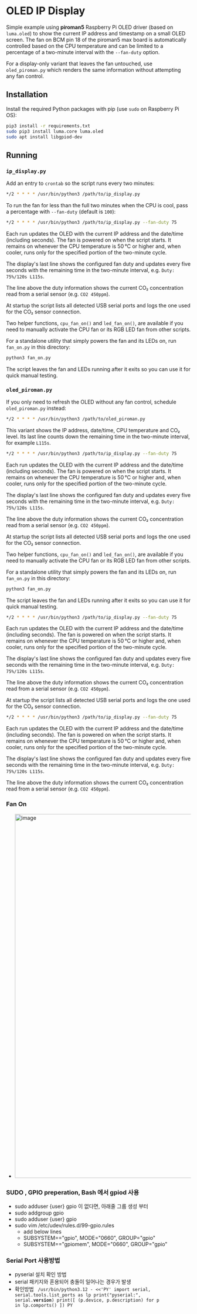# OLED IP Display

Simple example using **piroman5** Raspberry Pi OLED driver (based on `luma.oled`) to show the current IP address and timestamp on a small OLED screen. The fan on BCM pin 18 of the piroman5 max board is automatically controlled based on the CPU temperature and can be limited to a percentage of a two-minute interval with the ``--fan-duty`` option.

For a display-only variant that leaves the fan untouched, use `oled_piroman.py` which renders the same information without attempting any fan control.


## Installation

Install the required Python packages with pip (use `sudo` on Raspberry Pi OS):

```bash
pip3 install -r requirements.txt
sudo pip3 install luma.core luma.oled 
sudo apt install libgpiod-dev

```

## Running

### `ip_display.py`

Add an entry to ``crontab`` so the script runs every two minutes:

```bash
*/2 * * * * /usr/bin/python3 /path/to/ip_display.py
```

To run the fan for less than the full two minutes when the CPU is cool, pass a percentage with ``--fan-duty`` (default is ``100``):

```bash
*/2 * * * * /usr/bin/python3 /path/to/ip_display.py --fan-duty 75
```

Each run updates the OLED with the current IP address and the date/time (including seconds). The fan is powered on when the script starts. It remains on whenever the CPU temperature is 50 °C or higher and, when cooler, runs only for the specified portion of the two-minute cycle.

The display's last line shows the configured fan duty and updates every five seconds with the remaining time in the two-minute interval, e.g. ``Duty: 75%/120s L115s``.

The line above the duty information shows the current CO₂ concentration read from a serial sensor (e.g. ``CO2 450ppm``).

At startup the script lists all detected USB serial ports and logs the one used for the CO₂ sensor connection.

Two helper functions, ``cpu_fan_on()`` and ``led_fan_on()``, are available if you need to manually activate the CPU fan or its RGB LED fan from other scripts.

For a standalone utility that simply powers the fan and its LEDs on, run
``fan_on.py`` in this directory:

```bash
python3 fan_on.py
```

The script leaves the fan and LEDs running after it exits so you can use it
for quick manual testing.

### `oled_piroman.py`

If you only need to refresh the OLED without any fan control, schedule
``oled_piroman.py`` instead:

```bash
*/2 * * * * /usr/bin/python3 /path/to/oled_piroman.py
```

This variant shows the IP address, date/time, CPU temperature and CO₂ level.
Its last line counts down the remaining time in the two-minute interval,
for example ``L115s``.


```bash
*/2 * * * * /usr/bin/python3 /path/to/ip_display.py --fan-duty 75
```

Each run updates the OLED with the current IP address and the date/time (including seconds). The fan is powered on when the script starts. It remains on whenever the CPU temperature is 50 °C or higher and, when cooler, runs only for the specified portion of the two-minute cycle.

The display's last line shows the configured fan duty and updates every five seconds with the remaining time in the two-minute interval, e.g. ``Duty: 75%/120s L115s``.

The line above the duty information shows the current CO₂ concentration read from a serial sensor (e.g. ``CO2 450ppm``).

At startup the script lists all detected USB serial ports and logs the one used for the CO₂ sensor connection.

Two helper functions, ``cpu_fan_on()`` and ``led_fan_on()``, are available if you need to manually activate the CPU fan or its RGB LED fan from other scripts.

For a standalone utility that simply powers the fan and its LEDs on, run
``fan_on.py`` in this directory:

```bash
python3 fan_on.py
```

The script leaves the fan and LEDs running after it exits so you can use it
for quick manual testing.


```bash
*/2 * * * * /usr/bin/python3 /path/to/ip_display.py --fan-duty 75
```

Each run updates the OLED with the current IP address and the date/time (including seconds). The fan is powered on when the script starts. It remains on whenever the CPU temperature is 50 °C or higher and, when cooler, runs only for the specified portion of the two-minute cycle.

The display's last line shows the configured fan duty and updates every five seconds with the remaining time in the two-minute interval, e.g. ``Duty: 75%/120s L115s``.

The line above the duty information shows the current CO₂ concentration read from a serial sensor (e.g. ``CO2 450ppm``).

At startup the script lists all detected USB serial ports and logs the one used for the CO₂ sensor connection.


```bash
*/2 * * * * /usr/bin/python3 /path/to/ip_display.py --fan-duty 75
```

Each run updates the OLED with the current IP address and the date/time (including seconds). The fan is powered on when the script starts. It remains on whenever the CPU temperature is 50 °C or higher and, when cooler, runs only for the specified portion of the two-minute cycle.

The display's last line shows the configured fan duty and updates every five seconds with the remaining time in the two-minute interval, e.g. ``Duty: 75%/120s L115s``.

The line above the duty information shows the current CO₂ concentration read from a serial sensor (e.g. ``CO2 450ppm``).


### Fan On 

- <img width="1141" height="989" alt="image" src="https://github.com/user-attachments/assets/b3a39d49-f4e1-4729-9540-8cfae2a80d16" />

  
### SUDO , GPIO preperation, Bash 에서 gpiod 사용
- sudo adduser {user} gpio 이 없다면, 아래줄 그룹 생성 부터 
- sudo addgroup gpio
- sudo adduser {user} gpio
- sudo vim /etc/udev/rules.d/99-gpio.rules
  - add below lines
  - SUBSYSTEM=="gpio", MODE="0660", GROUP="gpio"
  - SUBSYSTEM=="gpiomem", MODE="0660", GROUP="gpio"

### Serial Port 사용방법
- pyserial 설치 확인 방법
- serial 패키지와 혼용되어 충돌이 일어나는 경우가 발생
- 확인방법
  <code>
/usr/bin/python3.12 - <<'PY'
import serial, serial.tools.list_ports as lp
print("pyserial:", serial.__version__)
print([ (p.device, p.description) for p in lp.comports() ])
PY
  </code>
